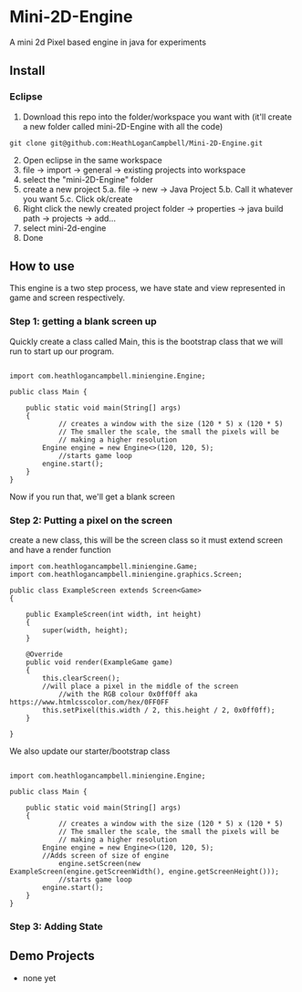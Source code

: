 # Mini-2D-Engine
A mini 2d Pixel based engine in java for experiments 

## Install

### Eclipse
1. Download this repo into the folder/workspace you want with (it'll create a new folder called mini-2D-Engine with all the code)
```
git clone git@github.com:HeathLoganCampbell/Mini-2D-Engine.git
```

2. Open eclipse in the same workspace
3. file -> import -> general -> existing projects into workspace
4. select the "mini-2D-Engine" folder
5. create a new project
  5.a. file -> new -> Java Project
  5.b. Call it whatever you want
  5.c. Click ok/create
6. Right click the newly created project folder -> properties -> java build path -> projects -> add...
7. select mini-2d-engine 
8. Done

## How to use

This engine is a two step process, we have state and view represented in game and screen respectively. 

### Step 1: getting a blank screen up
Quickly create a class called Main, this is the bootstrap class that we will run to start up our program.
```

import com.heathlogancampbell.miniengine.Engine;

public class Main {

	public static void main(String[] args) 
	{
    		// creates a window with the size (120 * 5) x (120 * 5)
    		// The smaller the scale, the small the pixels will be
    		// making a higher resolution
		Engine engine = new Engine<>(120, 120, 5);
    		//starts game loop
		engine.start();
	}
}
```

Now if you run that, we'll get a blank screen

### Step 2: Putting a pixel on the screen
create a new class, this will be the screen class so it must extend screen and have a render function
```
import com.heathlogancampbell.miniengine.Game;
import com.heathlogancampbell.miniengine.graphics.Screen;

public class ExampleScreen extends Screen<Game>
{

	public ExampleScreen(int width, int height) 
	{
		super(width, height);
	}
	
	@Override
	public void render(ExampleGame game)
	{
		this.clearScreen();
		//will place a pixel in the middle of the screen
    		//with the RGB colour 0x0ff0ff aka https://www.htmlcsscolor.com/hex/0FF0FF
		this.setPixel(this.width / 2, this.height / 2, 0x0ff0ff);
	}

}
```

We also update our starter/bootstrap class
```

import com.heathlogancampbell.miniengine.Engine;

public class Main {

	public static void main(String[] args) 
	{
    		// creates a window with the size (120 * 5) x (120 * 5)
    		// The smaller the scale, the small the pixels will be
    		// making a higher resolution
		Engine engine = new Engine<>(120, 120, 5);
   		//Adds screen of size of engine
    		engine.setScreen(new ExampleScreen(engine.getScreenWidth(), engine.getScreenHeight()));
    		//starts game loop
		engine.start();
	}
}
```

### Step 3: Adding State


## Demo Projects
* none yet
